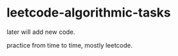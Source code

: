 # leetcode-algorithmic-tasks

later will add new code.

practice from time to time,
mostly leetcode.

